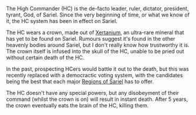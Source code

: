 The High Commander (HC) is the de-facto leader, ruler, dictator, president, tyrant, God, of Sariel. Since the very beginning of time, or what we know of it, the HC system has been in effect on Sariel.

The HC wears a crown, made out of [Xertanium](Xertanium.md), an ultra-rare mineral that has yet to be found on Sariel. Rumours suggest it's found in the other heavenly bodies around Sariel, but I don't really know how trustworthy it is. The crown itself is infused into the skull of the HC, unable to be pried out without certain death of the HC. 

In the past, prospecting HCers would battle it out to the death, but this was recently replaced with a democractic voting system, with the candidates being the best that each major [Regions of Sariel](Regions%20of%20Sariel.md) has to offer. 

The HC doesn't have any special powers, but any disobeyment of their command (whilst the crown is on) will result in instant death. After 5 years, the crown eventually eats the brain of the HC, killing them. 

